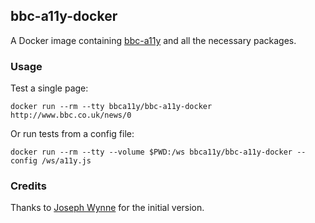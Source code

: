 ## bbc-a11y-docker

A Docker image containing [bbc-a11y](https://github.com/bbc/bbc-a11y) and all the necessary packages.

### Usage

Test a single page:

```
docker run --rm --tty bbca11y/bbc-a11y-docker http://www.bbc.co.uk/news/0
```

Or run tests from a config file:

```
docker run --rm --tty --volume $PWD:/ws bbca11y/bbc-a11y-docker --config /ws/a11y.js
```

### Credits

Thanks to [Joseph Wynne](https://github.com/wildlyinaccurate) for the initial version.
